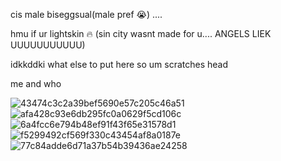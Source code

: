 cis male biseggsual(male pref 😭) ....

hmu if ur lightskin 🔥 (sin city wasnt made for u.... ANGELS LIEK UUUUUUUUUUU)

idkkddki what else to put here so um scratches head 

me and who

![43474c3c2a39bef5690e57c205c46a51](https://user-images.githubusercontent.com/116604368/208295395-129afc55-096a-486a-9f6b-a505f0bc7bcc.jpg)![afa428c93e6db295fc0a0629f5cd106c](https://user-images.githubusercontent.com/116604368/208295467-b1e72cc9-8296-4a9c-b6c9-51142ccc9366.jpg)
![6a4fcc6e794b48ef91f43f65e31578d1](https://user-images.githubusercontent.com/116604368/208295531-b8208fd1-c4b8-4121-910f-d2fc815d4b28.jpg)
![f5299492cf569f330c43454af8a0187e](https://user-images.githubusercontent.com/116604368/208295688-58ac2e5f-1e4d-4d48-96da-87ba7afd7806.jpg)
![77c84adde6d71a37b54b39436ae24258](https://user-images.githubusercontent.com/116604368/208295735-99bbfa47-394c-46fd-b667-8bc87021498f.jpg)
